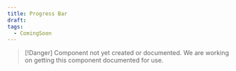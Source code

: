 ```yaml
---
title: Progress Bar
draft: 
tags:
  - ComingSoon
---
```

> [!Danger] Component not yet created or documented.
> We are working on getting this component documented for use.

